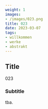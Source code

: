 ```yaml
---
weight: 1
images:
- /images/023.png
title: 023
date: 2023-03-07
tags:
- willkommen
- werke
- abstrakt
---
```


## Title
023

### Subtitle
tba.